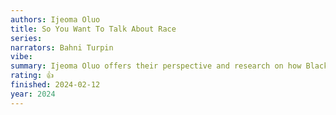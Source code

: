 ```yaml
---
authors: Ijeoma Oluo
title: So You Want To Talk About Race
series:
narrators: Bahni Turpin
vibe:
summary: Ijeoma Oluo offers their perspective and research on how Black Americans experience life in America, and how that depth and complexity is invisible to (most) White folks.
rating: 👍
finished: 2024-02-12
year: 2024
---
```

